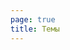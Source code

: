 ```yaml
---
page: true
title: Темы
---
```


<script setup>
import ThemePage from './themes/ThemePage.vue'
</script>

<ThemePage />
